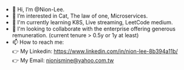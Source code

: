 - 👋 Hi, I’m @Nion-Lee.
- 👀 I’m interested in Cat, The law of one, Microservices.
- 🌱 I'm currently learning K8S, Live streaming, LeetCode medium.
- 💞️ I'm looking to collaborate with the enterprise offering generous remuneration. (current tenure > 0.5y or 1y at least)
- 📫 How to reach me:  
👉 My Linkedin: https://www.linkedin.com/in/nion-lee-8b394a11b/  
👉 My Email: nionismine@yahoo.com.tw  

<!---
Nion-Lee/Nion-Lee is a ✨ special ✨ repository because its `README.md` (this file) appears on your GitHub profile.
You can click the Preview link to take a look at your changes.
--->
